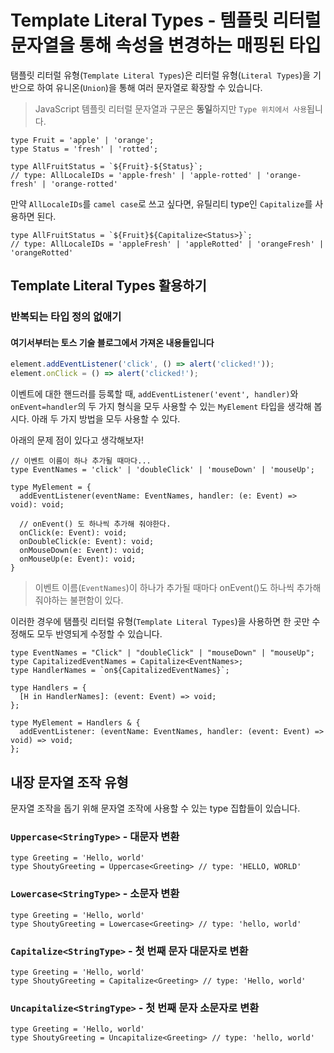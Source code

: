 # Template Literal Types - 템플릿 리터럴 문자열을 통해 속성을 변경하는 매핑된 타입

탬플릿 리터럴 유형(`Template Literal Types`)은 리터럴 유형(`Literal Types`)을 기반으로 하여 유니온(`Union`)을 통해 여러 문자열로 확장할 수 있습니다.

> JavaScript 템플릿 리터럴 문자열과 구문은 **동일**하지만 `Type 위치에서 사용`됩니다.

```tsx
type Fruit = 'apple' | 'orange';
type Status = 'fresh' | 'rotted';

type AllFruitStatus = `${Fruit}-${Status}`;
// type: AllLocaleIDs = 'apple-fresh' | 'apple-rotted' | 'orange-fresh' | 'orange-rotted'
```

만약 `AllLocaleIDs`를 `camel case`로 쓰고 싶다면,
유틸리티 type인 `Capitalize`를 사용하면 된다.

```tsx
type AllFruitStatus = `${Fruit}${Capitalize<Status>}`;
// type: AllLocaleIDs = 'appleFresh' | 'appleRotted' | 'orangeFresh' | 'orangeRotted'
```

## Template Literal Types 활용하기

### 반복되는 타입 정의 없애기

#### **여기서부터는 토스 기술 블로그에서 가져온 내용들입니다**

```js
element.addEventListener('click', () => alert('clicked!'));
element.onClick = () => alert('clicked!');
```

이벤트에 대한 핸드러를 등록할 때, `addEventListener('event', handler)`와 `onEvent=handler`의 두 가지 형식을 모두 사용할 수 있는 `MyElement` 타입을 생각해 봅시다. 아래 두 가지 방법을 모두 사용할 수 있다.

아래의 문제 점이 있다고 생각해보자!

```tsx
// 이벤트 이름이 하나 추가될 때마다...
type EventNames = 'click' | 'doubleClick' | 'mouseDown' | 'mouseUp';

type MyElement = {
  addEventListener(eventName: EventNames, handler: (e: Event) => void): void;

  // onEvent() 도 하나씩 추가해 줘야한다.
  onClick(e: Event): void;
  onDoubleClick(e: Event): void;
  onMouseDown(e: Event): void;
  onMouseUp(e: Event): void;
}
```

> 이벤트 이름(`EventNames`)이 하나가 추가될 때마다 onEvent()도 하나씩 추가해 줘야하는 불편함이 있다.

이러한 경우에 탬플릿 리터럴 유형(`Template Literal Types`)을 사용하면 한 곳만 수정해도 모두 반영되게 수정할 수 있습니다.

```tsx
type EventNames = "Click" | "doubleClick" | "mouseDown" | "mouseUp";
type CapitalizedEventNames = Capitalize<EventNames>;
type HandlerNames = `on${CapitalizedEventNames}`;

type Handlers = {
  [H in HandlerNames]: (event: Event) => void;
};

type MyElement = Handlers & {
  addEventListener: (eventName: EventNames, handler: (event: Event) => void) => void;
};
```

## 내장 문자열 조작 유형

문자열 조작을 돕기 위해 문자열 조작에 사용할 수 있는 type 집합들이 있습니다.

### `Uppercase<StringType>` - 대문자 변환

```tsx
type Greeting = 'Hello, world'
type ShoutyGreeting = Uppercase<Greeting> // type: 'HELLO, WORLD'
```

### `Lowercase<StringType>` - 소문자 변환

```tsx
type Greeting = 'Hello, world'
type ShoutyGreeting = Lowercase<Greeting> // type: 'hello, world'
```

### `Capitalize<StringType>` - 첫 번째 문자 대문자로 변환

```tsx
type Greeting = 'Hello, world'
type ShoutyGreeting = Capitalize<Greeting> // type: 'Hello, world'
```

### `Uncapitalize<StringType>` - 첫 번째 문자 소문자로 변환

```tsx
type Greeting = 'Hello, world'
type ShoutyGreeting = Uncapitalize<Greeting> // type: 'hello, world'
```
